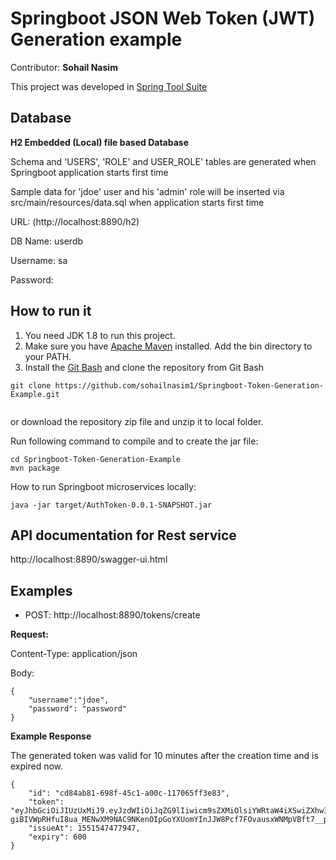 # Springboot JSON Web Token (JWT) Generation  example
Contributor: **Sohail Nasim**

This project was developed in [Spring Tool Suite](http://spring.io/tools/sts)

## Database

**H2  Embedded (Local) file based Database**

Schema and 'USERS', 'ROLE' and USER_ROLE' tables are generated when Springboot application starts first time

Sample data for 'jdoe' user and his 'admin' role will be inserted via src/main/resources/data.sql when application starts first time

URL: (http://localhost:8890/h2)

DB Name: userdb

Username: sa

Password:


## How to run it
1. You need JDK 1.8 to run this project.
2. Make sure you have [Apache Maven](https://maven.apache.org/download.cgi) installed. Add the bin directory to your PATH.
3. Install the [Git Bash](https://git-scm.com/download) and clone the repository
 from Git Bash
 
```
git clone https://github.com/sohailnasim1/Springboot-Token-Generation-Example.git
 
```

 or download the repository zip file and unzip it to local folder.

Run following command to compile and to create the jar file:

```
cd Springboot-Token-Generation-Example
mvn package

```

How to run Springboot microservices locally:

```
java -jar target/AuthToken-0.0.1-SNAPSHOT.jar
```

## API documentation for Rest service
http://localhost:8890/swagger-ui.html

## Examples

* POST: http://localhost:8890/tokens/create


**Request:**

Content-Type: application/json

Body:

```
{
	"username":"jdoe",
	"password": "password"
}
```

**Example Response**

The generated token was valid for 10 minutes after the creation time and is expired now.
```
{
    "id": "cd84ab81-698f-45c1-a00c-117065ff3e83",
    "token": "eyJhbGciOiJIUzUxMiJ9.eyJzdWIiOiJqZG9lIiwicm9sZXMiOlsiYWRtaW4iXSwiZXhwIjoxNTUxNTQ4MDc3LCJpYXQiOjE1NTE1NDc0NzcsImp0aSI6ImNkODRhYjgxLTY5OGYtNDVjMS1hMDBjLTExNzA2NWZmM2U4MyJ9.8au11Dpa-giBIVWpRHfuI8ua_MENwXM9NAC9NKenOIpGoYXUomYInJJW8Pcf7FOvausxWNMpVBft7__poI9qug",
    "issueAt": 1551547477947,
    "expiry": 600
}
```